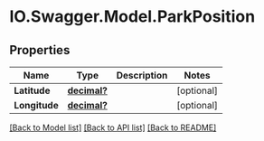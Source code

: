 # IO.Swagger.Model.ParkPosition
## Properties

Name | Type | Description | Notes
------------ | ------------- | ------------- | -------------
**Latitude** | [**decimal?**](BigDecimal.md) |  | [optional] 
**Longitude** | [**decimal?**](BigDecimal.md) |  | [optional] 

[[Back to Model list]](../README.md#documentation-for-models) [[Back to API list]](../README.md#documentation-for-api-endpoints) [[Back to README]](../README.md)

